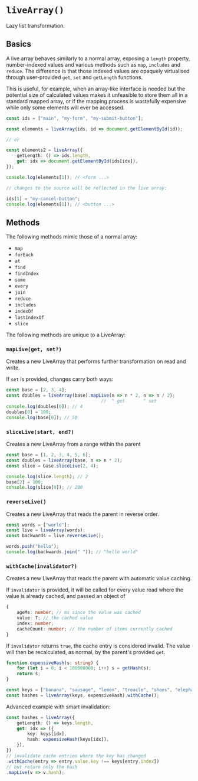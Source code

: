 # `liveArray()`

Lazy list transformation.

## Basics

A live array behaves similarly to a normal array, exposing a `length` property, number-indexed values and various methods such as `map`, `includes` and `reduce`. The difference is that those indexed values are opaquely virtualised through user-provided `get`, `set` and `getLength` functions.

This is useful, for example, when an array-like interface is needed but the potential size of calculated values makes it unfeasible to store them all in a standard mapped array, or if the mapping process is wastefully expensive while only some elements will ever be accessed.

```ts
const ids = ["main", "my-form", "my-submit-button"];

const elements = liveArray(ids, id => document.getElementById(id));

// or

const elements2 = liveArray({
    getLength: () => ids.length,
    get: idx => document.getElementById(ids[idx]),
});

console.log(elements[1]); // <form ...>

// changes to the source will be reflected in the live array:

ids[1] = "my-cancel-button";
console.log(elements[1]); // <button ...>

```

## Methods

The following methods mimic those of a normal array:

* `map`
* `forEach`
* `at`
* `find`
* `findIndex`
* `some`
* `every`
* `join`
* `reduce`
* `includes`
* `indexOf`
* `lastIndexOf`
* `slice`

The following methods are unique to a LiveArray:

### `mapLive(get, set?)`
Creates a new LiveArray that performs further transformation on read and write.

If `set` is provided, changes carry both ways:
```ts
const base = [2, 3, 4];
const doubles = liveArray(base).mapLive(n => n * 2, n => n / 2);
                                    //  ^ get       ^ set
console.log(doubles[0]); // 4
doubles[0] = 100;
console.log(base[0]); // 50
```

### `sliceLive(start, end?)`
Creates a new LiveArray from a range within the parent

```ts
const base = [1, 2, 3, 4, 5, 6];
const doubles = liveArray(base, n => n * 2);
const slice = base.sliceLive(2, 4);

console.log(slice.length); // 2
base[2] = 100;
console.log(slice[0]); // 200
```

### `reverseLive()`

Creates a new LiveArray that reads the parent in reverse order.

```ts
const words = ["world"];
const live = liveArray(words);
const backwards = live.reverseLive();

words.push("hello");
console.log(backwards.join(" ")); // "hello world"
```

### `withCache(invalidator?)`

Creates a new LiveArray that reads the parent with automatic value caching.

If `invalidator` is provided, it will be called for every value read where the value is already cached, and passed an object of

```ts
{
    ageMs: number; // ms since the value was cached
    value: T; // the cached value
    index: number;
    cacheCount: number; // the number of items currently cached
}
```

If `invalidator` returns `true`, the cache entry is considered invalid. The value will then be recalculated, as normal, by the parent's provided `get`.

```ts
function expensiveHash(s: string) {
    for (let i = 0; i < 100000000; i++) s = getHash(s);
    return s;
}

const keys = ["banana", "sausage", "lemon", "treacle", "shoes", "elephant"];
const hashes = liveArray(keys, expensiveHash).withCache();
```

Advanced example with smart invalidation:

```ts
const hashes = liveArray({
    getLength: () => keys.length,
    get: idx => ({
        key: keys[idx],
        hash: expensiveHash(keys[idx]),
    }),
})
// invalidate cache entries where the key has changed
.withCache(entry => entry.value.key !== keys[entry.index])
// but return only the hash
.mapLive(v => v.hash);
```
